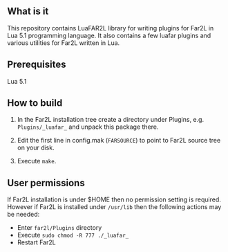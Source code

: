 ## What is it

This repository contains LuaFAR2L library for writing plugins
for Far2L in Lua 5.1 programming language.
It also contains a few luafar plugins and various utilities
for Far2L written in Lua.

## Prerequisites

Lua 5.1

## How to build

1. In the Far2L installation tree create a directory under Plugins,
   e.g. `Plugins/_luafar_` and unpack this package there.

2. Edit the first line in config.mak (`FARSOURCE`)
   to point to Far2L source tree on your disk.

3. Execute `make`.

## User permissions

If Far2L installation is under $HOME then no permission setting is required.
However if Far2L is installed under `/usr/lib` then the following actions
may be needed:

- Enter `far2l/Plugins` directory
- Execute `sudo chmod -R 777 ./_luafar_`
- Restart Far2L
